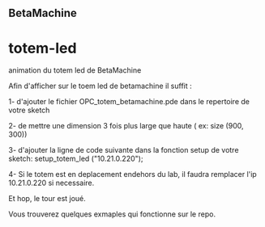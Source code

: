 ## BetaMachine
# totem-led

animation du totem led de BetaMachine

Afin d'afficher sur le toem led de betamachine il suffit :

1- d'ajouter le fichier OPC_totem_betamachine.pde dans le repertoire de votre sketch

2- de mettre une dimension 3 fois plus large que haute ( ex:  size (900, 300))

3- d'ajouter la ligne de code suivante dans la fonction setup de votre sketch:
        setup_totem_led ("10.21.0.220"); 

4- Si le totem est en deplacement endehors du lab, il faudra remplacer l'ip 10.21.0.220 si necessaire.

Et hop, le tour est joué.

Vous trouverez quelques exmaples qui fonctionne sur le repo.
